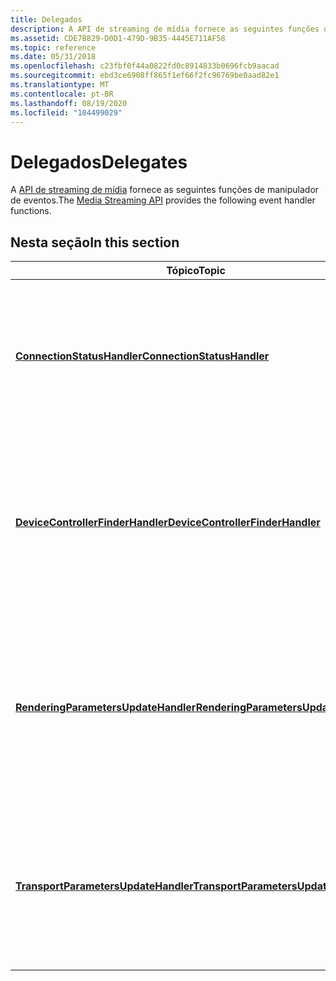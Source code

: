 ```yaml
---
title: Delegados
description: A API de streaming de mídia fornece as seguintes funções de manipulador de eventos.
ms.assetid: CDE7B829-D0D1-479D-9B35-4445E711AF58
ms.topic: reference
ms.date: 05/31/2018
ms.openlocfilehash: c23fbf0f44a0822fd0c8914833b0696fcb9aacad
ms.sourcegitcommit: ebd3ce6908ff865f1ef66f2fc96769be0aad82e1
ms.translationtype: MT
ms.contentlocale: pt-BR
ms.lasthandoff: 08/19/2020
ms.locfileid: "104499029"
---
```

# <a name="delegates"></a><span data-ttu-id="9d565-103">Delegados</span><span class="sxs-lookup"><span data-stu-id="9d565-103">Delegates</span></span>

<span data-ttu-id="9d565-104">A [API de streaming de mídia](media-streaming-api-portal.md) fornece as seguintes funções de manipulador de eventos.</span><span class="sxs-lookup"><span data-stu-id="9d565-104">The [Media Streaming API](media-streaming-api-portal.md) provides the following event handler functions.</span></span>

## <a name="in-this-section"></a><span data-ttu-id="9d565-105">Nesta seção</span><span class="sxs-lookup"><span data-stu-id="9d565-105">In this section</span></span>



| <span data-ttu-id="9d565-106">Tópico</span><span class="sxs-lookup"><span data-stu-id="9d565-106">Topic</span></span>                                                                                   | <span data-ttu-id="9d565-107">Descrição</span><span class="sxs-lookup"><span data-stu-id="9d565-107">Description</span></span>                                                                                                                                                                                                            |
|-----------------------------------------------------------------------------------------|------------------------------------------------------------------------------------------------------------------------------------------------------------------------------------------------------------------------|
| <span data-ttu-id="9d565-108">[**ConnectionStatusHandler**](/previous-versions/windows/desktop/legacy/hh828836(v=vs.85))</span><span class="sxs-lookup"><span data-stu-id="9d565-108">[**ConnectionStatusHandler**](/previous-versions/windows/desktop/legacy/hh828836(v=vs.85))</span></span><br/>                   | <span data-ttu-id="9d565-109">Representa a função que manipulará o evento [**ConnectionStatusChanged**](connectionstatuschanged.md) , que notifica o cliente sobre as alterações no status de conexão de rede do dispositivo.</span><span class="sxs-lookup"><span data-stu-id="9d565-109">Represents the function that will handle the [**ConnectionStatusChanged**](connectionstatuschanged.md) event which notifies the client of changes in the device s network connection status.</span></span><br/>               |
| <span data-ttu-id="9d565-110">[**DeviceControllerFinderHandler**](/previous-versions/windows/desktop/legacy/hh828843(v=vs.85))</span><span class="sxs-lookup"><span data-stu-id="9d565-110">[**DeviceControllerFinderHandler**](/previous-versions/windows/desktop/legacy/hh828843(v=vs.85))</span></span><br/>       | <span data-ttu-id="9d565-111">Representa a função que manipulará os eventos [**DeviceArrival**](devicearrival.md) e [**DeviceDeparture**](devicedeparture.md) que notificam o cliente sobre as alterações na lista de dispositivos armazenados em cache.</span><span class="sxs-lookup"><span data-stu-id="9d565-111">Represents the function that will handle the [**DeviceArrival**](devicearrival.md) and [**DeviceDeparture**](devicedeparture.md) events which notify the client of changes in the list of cached devices.</span></span><br/> |
| <span data-ttu-id="9d565-112">[**RenderingParametersUpdateHandler**](/previous-versions/windows/desktop/legacy/hh828994(v=vs.85))</span><span class="sxs-lookup"><span data-stu-id="9d565-112">[**RenderingParametersUpdateHandler**](/previous-versions/windows/desktop/legacy/hh828994(v=vs.85))</span></span><br/> | <span data-ttu-id="9d565-113">Representa a função que manipulará o evento [**RenderingParametersUpdate**](renderingparametersupdate.md) , que notifica o cliente sobre uma atualização para qualquer um dos parâmetros de controle de RENDERIZAÇÃO de DMR s.</span><span class="sxs-lookup"><span data-stu-id="9d565-113">Represents the function that will handle the [**RenderingParametersUpdate**](renderingparametersupdate.md) event which notifies the client of an update to any of the DMR s rendering control parameters.</span></span><br/>  |
| <span data-ttu-id="9d565-114">[**TransportParametersUpdateHandler**](/previous-versions/windows/desktop/legacy/hh829007(v=vs.85))</span><span class="sxs-lookup"><span data-stu-id="9d565-114">[**TransportParametersUpdateHandler**](/previous-versions/windows/desktop/legacy/hh829007(v=vs.85))</span></span><br/> | <span data-ttu-id="9d565-115">Representa a função que manipulará o evento [**TransportParametersUpdate**](transportparametersupdate.md) , que notifica o cliente sobre uma atualização para qualquer um dos parâmetros de transporte de DMR.</span><span class="sxs-lookup"><span data-stu-id="9d565-115">Represents the function that will handle the [**TransportParametersUpdate**](transportparametersupdate.md) event which notifies the client of an update to any of the DMR s transport parameters.</span></span><br/>          |



 

 

